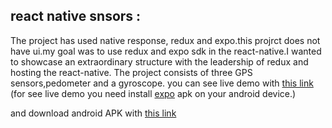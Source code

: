 ## react native snsors :
The project has used native response, redux and expo.this projrct does not have ui.my goal was to use redux and expo sdk in the react-native.I wanted to showcase an extraordinary structure with the leadership of redux and hosting the react-native.
The project consists of three GPS sensors,pedometer and a gyroscope.
you can see live demo with [this link](https://expo.io/@milad1367/react-native-sensors) (for see live demo you need install [expo](https://play.google.com/store/apps/details?id=host.exp.exponent&referrer=www) apk on your android device.)



and download android APK with [this link](https://exp-shell-app-assets.s3-us-west-1.amazonaws.com/android%2F%40milad1367%2Freact-native-sensors-4ca626c8-c78c-11e7-b2d2-0a580a781308-signed.apk) 




